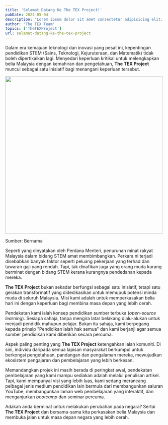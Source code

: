 ```yaml
---
title: 'Selamat Datang Ke The TEX Project!'
pubDate: 2024-05-04
description: 'Lorem ipsum dolor sit amet consectetur adipisicing elit. Illum ipsum aliquam explicabo repudiandae animi porro. Quasi laboriosam similique, quo aperiam incidunt aut magni itaque saepe'
author: 'The TEX Team'
topics: ['TheTEXProject']
url: selamat-datang-ke-the-tex-project
---
```


Dalam era kemajuan teknologi dan inovasi yang pesat ini, kepentingan pendidikan STEM (Sains, Teknologi, Kejuruteraan, dan Matematik) tidak boleh dipertikaikan lagi. Menyedari keperluan kritikal untuk melengkapkan belia Malaysia dengan kemahiran dan pengetahuan, **The TEX Project** muncul sebagai satu inisiatif bagi menangani keperluan tersebut.

<img class="img-content" src="/contents/articles/selamat-datang-ke-the-tex-project/1.png" width="500" />
<p class="img-alt">Sumber: Bernama</p>

Seperti yang dinyatakan oleh Perdana Menteri, penurunan minat rakyat Malaysia dalam bidang STEM amat membimbangkan. Perkara ni terjadi disebabkan banyak faktor seperti peluang pekerjaan yang terhad dan tawaran gaji yang rendah. Tapi, tak dinafikan juga yang orang muda kurang berminat dengan bidang STEM kerana kurangnya pendedahan kepada mereka.

**The TEX Project** bukan sekadar berfungsi sebagai satu inisiatif, tetapi satu gerakan transformatif yang didedikasikan untuk memupuk potensi minda muda di seluruh Malaysia. Misi kami adalah untuk memperkasakan belia hari ini dengan keperluan bagi membina masa depan yang lebih cerah.

Pendekatan kami ialah konsep pendidikan sumber terbuka (*open-source learning*). Sesiapa sahaja, tanpa mengira latar belakang dialu-alukan untuk menjadi pendidik mahupun pelajar. Bukan itu sahaja, kami berpegang kepada prinsip "Pendidikan ialah hak semua" dan kami berjanji agar semua sumber pendidikan kami diberikan secara percuma. 

Aspek paling penting yang **The TEX Project** ketengahkan ialah komuniti. Di sini, individu daripada semua lapisan masyarakat berkumpul untuk berkongsi pengetahuan, pandangan dan pengalaman mereka, mewujudkan ekosistem pengajaran dan pembelajaran yang lebih berkesan.

Memandangkan projek ini masih berada di peringkat awal, pendekatan pembelajaran yang kami mampu sediakan adalah melalui penulisan artikel. Tapi, kami mempunyai visi yang lebih luas, kami sedang merancang pelbagai jenis medium pendidikan lain bermula dari membangunkan saluran YouTube, membangunkan laman web pembelajaran yang interaktif, dan menganjurkan *bootcamp* dan seminar percuma.

Adakah anda berminat untuk melakukan perubahan pada negara? Sertai **The TEX Project** dan bersama-sama kita perkasakan belia Malaysia dan membuka jalan untuk masa depan negara yang lebih cerah.